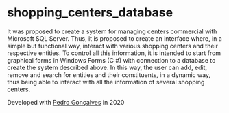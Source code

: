 # shopping_centers_database
It was proposed to create a system for managing centers commercial with Microsoft SQL Server. Thus, it is proposed to create an interface where, in a simple but functional way, interact with various shopping centers and their respective entities. To control all this information, it is intended to start from graphical forms in Windows Forms (C #) with connection to a database to create the system described above. In this way, the user can add, edit, remove and search for entities and their constituents, in a dynamic way, thus being able to interact with all the information of several shopping centers.

Developed with [Pedro Gonçalves](https://github.com/PedroG-8) in 2020
